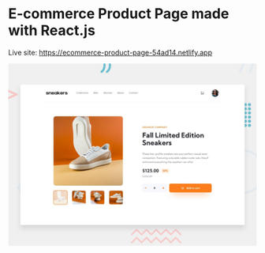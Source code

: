 # E-commerce Product Page made with React.js

Live site: https://ecommerce-product-page-54ad14.netlify.app

![Design preview for the E-commerce Product Page coding challenge](./src/assets/design/desktop-preview.jpg)


